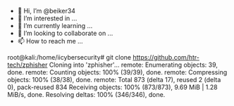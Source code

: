 - 👋 Hi, I’m @beiker34
- 👀 I’m interested in ...
- 🌱 I’m currently learning ...
- 💞️ I’m looking to collaborate on ...
- 📫 How to reach me ...

<!---
beiker34/beiker34 is a ✨ special ✨ repository because its `README.md` (this file) appears on your GitHub profile.
You can click the Preview link to take a look at your changes.
--->
root@kali:/home/iicybersecurity# git clone https://github.com/htr-tech/zphisher
 Cloning into 'zphisher'...
 remote: Enumerating objects: 39, done.
 remote: Counting objects: 100% (39/39), done.
 remote: Compressing objects: 100% (38/38), done.
 remote: Total 873 (delta 17), reused 2 (delta 0), pack-reused 834
 Receiving objects: 100% (873/873), 9.69 MiB | 1.28 MiB/s, done.
 Resolving deltas: 100% (346/346), done.
